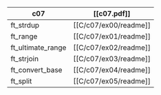 
| c07               | [[c07.pdf]]           |
| ----------------- | --------------------- |
| ft_strdup         | [[C/c07/ex00/readme]] |
| ft_range          | [[C/c07/ex01/readme]] |
| ft_ultimate_range | [[C/c07/ex02/readme]] |
| ft_strjoin        | [[C/c07/ex03/readme]] |
| ft_convert_base   | [[C/c07/ex04/readme]] |
| ft_split          | [[C/c07/ex05/readme]] |
